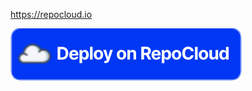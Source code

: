https://repocloud.io

[![Deploy on RepoCloud](RepoCloud.svg)](https://repocloud.io/details/?app_id=34)

